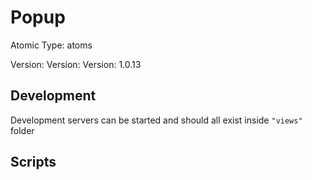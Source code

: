 # Popup

Atomic Type: atoms

Version: Version: Version: 1.0.13





## Development

Development servers can be started and should all exist inside `"views"` folder

## Scripts
